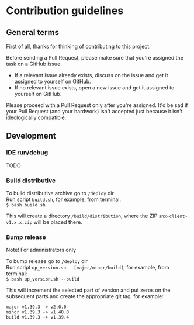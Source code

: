 # Contribution guidelines

## General terms

First of all, thanks for thinking of contributing to this project.

Before sending a Pull Request, please make sure that you're assigned the task on a GitHub issue.

- If a relevant issue already exists, discuss on the issue and get it assigned to yourself on GitHub.
- If no relevant issue exists, open a new issue and get it assigned to yourself on GitHub.

Please proceed with a Pull Request only after you're assigned. It'd be sad if your Pull Request (and your hardwork) isn't accepted just because it isn't ideologically compatible.  


## Development

### IDE run/debug

TODO

### Build distributive

To build distributive archive go to `/deploy` dir  
Run script `build.sh`, for example, from terminal:  
`$ bash build.sh`

This will create a directory `/build/distribution`, where the ZIP
`snx-client-v1.x.x.zip` will be placed there.

### Bump release
Note! For administrators only

To bump release go to `/deploy` dir  
Run script `up_version.sh --[major/minor/build]`, for example, from terminal:  
`$ bash up_version.sh --build`

This will increment the selected part of version and put zeros on the subsequent parts and create the appropriate git tag, for example:

```
major v1.39.3 -> v2.0.0  
minor v1.39.3 -> v1.40.0  
build v1.39.3 -> v1.39.4  
```
